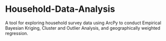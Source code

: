 # Household-Data-Analysis
A tool for exploring household survey data using ArcPy to conduct Empirical Bayesian Kriging, Cluster and Outlier Analysis, and geographically weighted regression.
